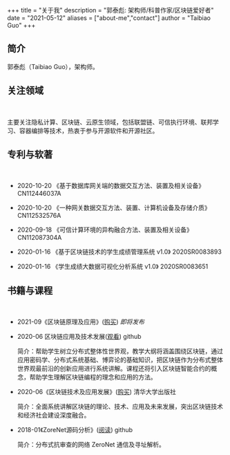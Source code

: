 +++
title = "关于我"
description = "郭泰彪: 架构师/科普作家/区块链爱好者"
date = "2021-05-12"
aliases = ["about-me","contact"]
author = "Taibiao Guo"
+++

## 简介

郭泰彪（Taibiao Guo），架构师。

## 关注领域

<br />

主要关注隐私计算、区块链、云原生领域，包括联盟链、可信执行环境、联邦学习、容器编排等技术，热衷于参与开源软件和开源社区。

## 专利与软著

<br />

  * 2020-10-20 《基于数据库网关端的数据交互方法、装置及相关设备》       CN112446037A 
 
  * 2020-10-20 《一种网关数据交互方法、装置、计算机设备及存储介质》      CN112532576A   
  
  * 2020-09-18 《可信计算环境的异构融合方法、装置及相关设备》         CN112087304A   
  
  * 2020-01-16 《基于区块链技术的学生成绩管理系统 v1.0》    2020SR0083893 

  * 2020-01-16 《学生成绩大数据可视化分析系统 v1.0》       2020SR0083651


## 书籍与课程

<br />

 * 2021-09《区块链原理及应用》([购买](https://item.jd.com/12923348.html))  *即将发布* 
 
 * 2020-06 区块链应用及技术发展([观看](https://taibiaoguo.github.io/blockchain101/2019-2020-spring-class-schedule/))    github 
 
    简介：帮助学生树立分布式整体性世界观，教学大纲将涵盖围绕区块链，通过应用密码学、分布式系统基础、博弈论的基础知识，把区块链作为分布式整体世界观最前沿的创新应用进行系统讲解。课程还将引入区块链智能合约的概念，帮助学生理解区块链编程的理念和应用的方法。

 * 2020-06《区块链技术及应用发展》([购买](https://item.jd.com/12923348.html))    清华大学出版社 

    简介：全面系统讲解区块链的理论、技术、应用及未来发展，突出区块链技术和经济社会建设深度融合。
    
 * 2018-01《ZoreNet源码分析》([阅读](https://taibiaoguo.gitbooks.io/zeronetcommunicationanalysis/content/book_ZN/chapter1.html))    github   

    简介：分布式抗审查的网络 ZeroNet 通信及寻址解析。 
    
 




<br />

